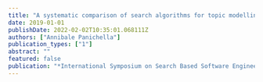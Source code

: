 ```yaml
---
title: "A systematic comparison of search algorithms for topic modelling—a study on duplicate bug report identification"
date: 2019-01-01
publishDate: 2022-02-02T10:35:01.068111Z
authors: ["Annibale Panichella"]
publication_types: ["1"]
abstract: ""
featured: false
publication: "*International Symposium on Search Based Software Engineering*"
---
```


